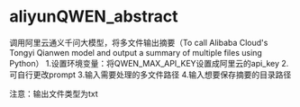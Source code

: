 # aliyunQWEN_abstract
调用阿里云通义千问大模型，将多文件输出摘要（To call Alibaba Cloud's Tongyi Qianwen model and output a summary of multiple files using Python）
1.设置环境变量：将QWEN_MAX_API_KEY设置成阿里云的api_key
2.可自行更改prompt
3.输入需要处理的多文件路径
4.输入想要保存摘要的目录路径

注意：输出文件类型为txt
